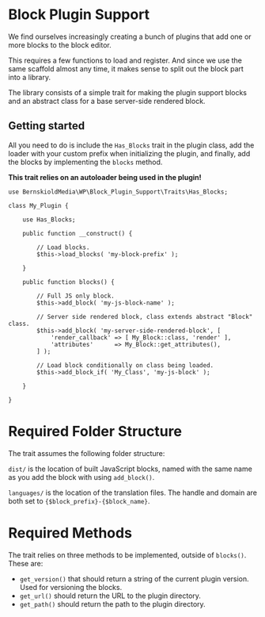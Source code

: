 # Block Plugin Support
We find ourselves increasingly creating a bunch of plugins that add one or more blocks
to the block editor.

This requires a few functions to load and register. And since we use the same scaffold
almost any time, it makes sense to split out the block part into a library.

The library consists of a simple trait for making the plugin support blocks and an abstract class
for a base server-side rendered block.

## Getting started
All you need to do is include the `Has_Blocks` trait in the plugin class, add the loader
with your custom prefix when initializing the plugin, and finally, add
the blocks by implementing the `blocks` method.

**This trait relies on an autoloader being used in the plugin!**

```
use BernskioldMedia\WP\Block_Plugin_Support\Traits\Has_Blocks;

class My_Plugin {

    use Has_Blocks;

    public function __construct() {

        // Load blocks.
        $this->load_blocks( 'my-block-prefix' );

    }

    public function blocks() {

        // Full JS only block.
        $this->add_block( 'my-js-block-name' );

        // Server side rendered block, class extends abstract "Block" class.
        $this->add_block( 'my-server-side-rendered-block', [
        	'render_callback' => [ My_Block::class, 'render' ],
        	'attributes'      => My_Block::get_attributes(),
        ] );

        // Load block conditionally on class being loaded.
        $this->add_block_if( 'My_Class', 'my-js-block' );

    }

}
```

# Required Folder Structure
The trait assumes the following folder structure:

`dist/` is the location of built JavaScript blocks, named with the same name as you add the block with using `add_block()`.

`languages/` is the location of the translation files. The handle and domain are both set to `{$block_prefix}-{$block_name}`.

# Required Methods
The trait relies on three methods to be implemented, outside of `blocks()`. These are:

- `get_version()` that should return a string of the current plugin version. Used for versioning the blocks.
- `get_url()` should return the URL to the plugin directory.
- `get_path()` should return the path to the plugin directory.
